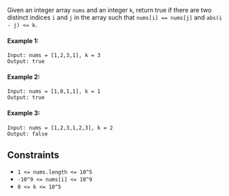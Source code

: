 Given an integer array `nums` and an integer `k`, return true if there are two distinct indices `i` and `j` in the array such that `nums[i] == nums[j]` and `abs(i - j) <= k`.

#### Example 1:
```plaintext
Input: nums = [1,2,3,1], k = 3
Output: true
```
#### Example 2:
```plaintext
Input: nums = [1,0,1,1], k = 1
Output: true
```
#### Example 3:
```plaintext
Input: nums = [1,2,3,1,2,3], k = 2
Output: false
``` 

## Constraints

- `1 <= nums.length <= 10^5`
- `-10^9 <= nums[i] <= 10^9`
- `0 <= k <= 10^5`
